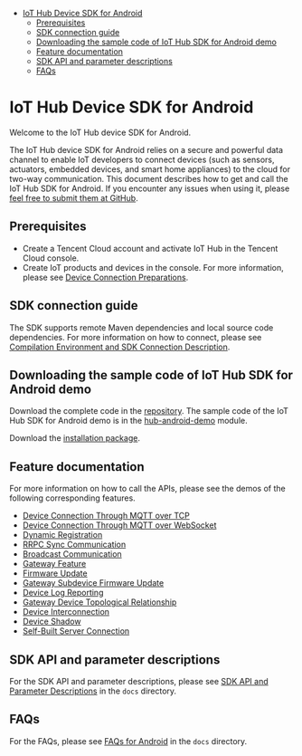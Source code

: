 * [IoT Hub Device SDK for Android](#IoT-Hub-Device-SDK-for-Android)
  * [Prerequisites](#Prerequisites)
  * [SDK connection guide](#SDK-connection-guide)
  * [Downloading the sample code of IoT Hub SDK for Android demo](#Downloading-the-sample-code-of-IoT-Hub-SDK-for-Android-demo)
  * [Feature documentation](#Feature-documentation)
  * [SDK API and parameter descriptions](#SDK-API-and-parameter-descriptions)
  * [FAQs](#FAQs)

# IoT Hub Device SDK for Android
Welcome to the IoT Hub device SDK for Android.

The IoT Hub device SDK for Android relies on a secure and powerful data channel to enable IoT developers to connect devices (such as sensors, actuators, embedded devices, and smart home appliances) to the cloud for two-way communication. This document describes how to get and call the IoT Hub SDK for Android. If you encounter any issues when using it, please [feel free to submit them at GitHub](https://github.com/tencentyun/iot-device-java/issues/new).

## Prerequisites
* Create a Tencent Cloud account and activate IoT Hub in the Tencent Cloud console.
* Create IoT products and devices in the console. For more information, please see [Device Connection Preparations](https://cloud.tencent.com/document/product/634/14442).

## SDK connection guide
The SDK supports remote Maven dependencies and local source code dependencies. For more information on how to connect, please see [Compilation Environment and SDK Connection Description](docs/Compilation-Environment-and-SDK-Connection-Description.md).

## Downloading the sample code of IoT Hub SDK for Android demo
Download the complete code in the [repository](https://github.com/tencentyun/iot-device-java). The sample code of the IoT Hub SDK for Android demo is in the [hub-android-demo](../hub-android-demo) module.

Download the [installation package](https://github.com/tencentyun/iot-device-android/wiki/下载安装).

## Feature documentation
For more information on how to call the APIs, please see the demos of the following corresponding features.

* [Device Connection Through MQTT over TCP](docs/Device-Connection-Through-MQTT-over-TCP.md)
* [Device Connection Through MQTT over WebSocket](docs/Device-Connection-Through-MQTT-over-WebSocket.md)
* [Dynamic Registration](docs/Dynamic-Registration.md)
* [RRPC Sync Communication](docs/RRPC-Sync-Communication.md)
* [Broadcast Communication](docs/Broadcast-Communication.md)
* [Gateway Feature](docs/Gateway-Feature.md)
* [Firmware Update](docs/Firmware-Update.md)
* [Gateway Subdevice Firmware Update](docs/Gateway-Subdevice-Firmware-Update.md)
* [Device Log Reporting](docs/Device-Log-Reporting.md)
* [Gateway Device Topological Relationship](docs/Gateway-Device-Topological-Relationship.md)
* [Device Interconnection](docs/Device-Interconnection.md)
* [Device Shadow](docs/Device-Shadow.md)
* [Self-Built Server Connection](../hub-device-java/docs/Self-Built-Server-Connection.md)

## SDK API and parameter descriptions
For the SDK API and parameter descriptions, please see [SDK API and Parameter Descriptions](docs/SDK-API-and-Parameter-Descriptions.md) in the `docs` directory.

## FAQs
For the FAQs, please see [FAQs for Android](docs/FAQs-for-Android.md) in the `docs` directory.
